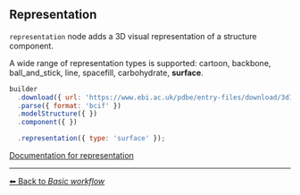 ## Representation

`representation` node adds a 3D visual representation of a structure component.

A wide range of representation types is supported: cartoon, backbone, ball_and_stick, line, spacefill, carbohydrate, **surface**.

```js
builder
  .download({ url: 'https://www.ebi.ac.uk/pdbe/entry-files/download/3d11.bcif' })
  .parse({ format: 'bcif' })
  .modelStructure({ })
  .component({ })

  .representation({ type: 'surface' });
```

[Documentation for representation](https://molstar.org/mol-view-spec-docs/tree-schema/#representation)

---

[&#x2B05; Back to *Basic workflow*](#intro)
